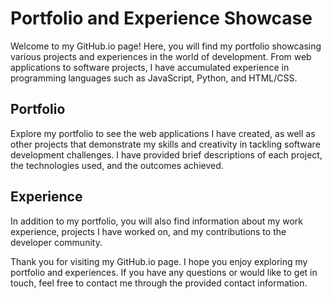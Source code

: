 # Portfolio and Experience Showcase

Welcome to my GitHub.io page! Here, you will find my portfolio showcasing various projects and experiences in the world of development. From web applications to software projects, I have accumulated experience in programming languages such as JavaScript, Python, and HTML/CSS.

## Portfolio

Explore my portfolio to see the web applications I have created, as well as other projects that demonstrate my skills and creativity in tackling software development challenges. I have provided brief descriptions of each project, the technologies used, and the outcomes achieved.

## Experience

In addition to my portfolio, you will also find information about my work experience, projects I have worked on, and my contributions to the developer community.

Thank you for visiting my GitHub.io page. I hope you enjoy exploring my portfolio and experiences. If you have any questions or would like to get in touch, feel free to contact me through the provided contact information.